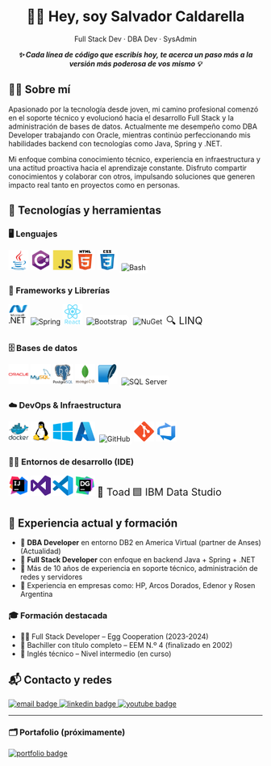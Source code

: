 <h1 align="center">👨‍💻 Hey, soy Salvador Caldarella</h1>
<p align="center"> Full Stack Dev · DBA Dev · SysAdmin</p>

<p align="center">
  <strong><em>✨ Cada línea de código que escribís hoy, te acerca un paso más a la versión más poderosa de vos mismo 💡</em></strong>
</p>

## 🧑‍💻 Sobre mí

Apasionado por la tecnología desde joven, mi camino profesional comenzó en el soporte técnico y evolucionó hacia el desarrollo Full Stack y la administración de bases de datos. Actualmente me desempeño como DBA Developer trabajando con Oracle, mientras continúo perfeccionando mis habilidades backend con tecnologías como Java, Spring y .NET.

Mi enfoque combina conocimiento técnico, experiencia en infraestructura y una actitud proactiva hacia el aprendizaje constante. Disfruto compartir conocimientos y colaborar con otros, impulsando soluciones que generen impacto real tanto en proyectos como en personas.

## 🧰 Tecnologías y herramientas

### 🖥️ Lenguajes
<p>
  <img src="https://raw.githubusercontent.com/devicons/devicon/master/icons/java/java-original.svg" alt="Java" width="40" height="40"/>
  <img src="https://raw.githubusercontent.com/devicons/devicon/master/icons/csharp/csharp-original.svg" alt="C#" width="40" height="40"/>
  <img src="https://raw.githubusercontent.com/devicons/devicon/master/icons/javascript/javascript-original.svg" alt="JavaScript" width="40" height="40"/>
  <img src="https://raw.githubusercontent.com/devicons/devicon/master/icons/html5/html5-original-wordmark.svg" alt="HTML5" width="40" height="40"/>
  <img src="https://raw.githubusercontent.com/devicons/devicon/master/icons/css3/css3-original-wordmark.svg" alt="CSS3" width="40" height="40"/>
  <img src="https://cdn.jsdelivr.net/gh/devicons/devicon/icons/bash/bash-original.svg" alt="Bash" width="40" height="40" style="background-color:white; border-radius:6px; padding:4px"/>
</p>

### 🔧 Frameworks y Librerías
<p>
  <img src="https://raw.githubusercontent.com/devicons/devicon/master/icons/dot-net/dot-net-original-wordmark.svg" alt=".NET" width="40" height="40"/>
  <img src="https://www.vectorlogo.zone/logos/springio/springio-icon.svg" alt="Spring" width="40" height="40"/>
  <img src="https://raw.githubusercontent.com/devicons/devicon/master/icons/react/react-original-wordmark.svg" alt="React" width="40" height="40"/>
  <img src="https://cdn.jsdelivr.net/gh/devicons/devicon/icons/bootstrap/bootstrap-plain.svg" alt="Bootstrap" width="40" height="40" style="background-color:white; border-radius:6px; padding:4px"/>
  <img src="https://upload.wikimedia.org/wikipedia/commons/thumb/3/3c/NuGet_Project_Logo.svg/512px-NuGet_Project_Logo.svg.png" alt="NuGet" width="40" height="40" style="background-color:white; border-radius:6px; padding:4px"/>
  <span style="font-size: 1.25rem">🔍 LINQ</span>
</p>

### 🗄️ Bases de datos
<p>
  <img src="https://raw.githubusercontent.com/devicons/devicon/master/icons/oracle/oracle-original.svg" alt="Oracle" width="40" height="40"/>
  <img src="https://raw.githubusercontent.com/devicons/devicon/master/icons/mysql/mysql-original-wordmark.svg" alt="MySQL" width="40" height="40"/>
  <img src="https://raw.githubusercontent.com/devicons/devicon/master/icons/postgresql/postgresql-original-wordmark.svg" alt="PostgreSQL" width="40" height="40"/>
  <img src="https://raw.githubusercontent.com/devicons/devicon/master/icons/mongodb/mongodb-original-wordmark.svg" alt="MongoDB" width="40" height="40"/>
  <img src="https://raw.githubusercontent.com/devicons/devicon/master/icons/sqlite/sqlite-original.svg" alt="SQLite" width="40" height="40"/>
  <img src="https://cdn.jsdelivr.net/gh/devicons/devicon/icons/microsoftsqlserver/microsoftsqlserver-plain.svg" alt="SQL Server" width="40" height="40" style="background-color:white; border-radius:6px; padding:4px"/>
</p>

### ☁️ DevOps & Infraestructura
<p>
  <img src="https://raw.githubusercontent.com/devicons/devicon/master/icons/docker/docker-original-wordmark.svg" alt="Docker" width="40" height="40"/>
  <img src="https://raw.githubusercontent.com/devicons/devicon/master/icons/linux/linux-original.svg" alt="Linux" width="40" height="40"/>
  <img src="https://raw.githubusercontent.com/devicons/devicon/master/icons/windows8/windows8-original.svg" alt="Windows Server" width="40" height="40"/>
  <img src="https://raw.githubusercontent.com/devicons/devicon/master/icons/azure/azure-original.svg" alt="Azure" width="40" height="40"/>
  <img src="https://cdn.jsdelivr.net/gh/devicons/devicon/icons/github/github-original.svg" alt="GitHub" width="40" height="40" style="background-color:white; border-radius:6px; padding:4px"/>
  <img src="https://raw.githubusercontent.com/devicons/devicon/master/icons/git/git-original.svg" alt="Git" width="40" height="40"/>
  <img src="https://raw.githubusercontent.com/devicons/devicon/master/icons/azuredevops/azuredevops-original.svg" alt="Azure DevOps" width="40" height="40"/>
</p>

### 🧑‍💻 Entornos de desarrollo (IDE)
<p>
  <img src="https://raw.githubusercontent.com/devicons/devicon/master/icons/intellij/intellij-original.svg" alt="IntelliJ IDEA" width="40" height="40"/>
  <img src="https://raw.githubusercontent.com/devicons/devicon/master/icons/visualstudio/visualstudio-plain.svg" alt="Visual Studio" width="40" height="40"/>
  <img src="https://raw.githubusercontent.com/devicons/devicon/master/icons/vscode/vscode-original.svg" alt="VS Code" width="40" height="40"/>
  <img src="https://raw.githubusercontent.com/devicons/devicon/master/icons/datagrip/datagrip-original.svg" alt="DataGrip" width="40" height="40"/>
  <span style="font-size: 1.25rem">🐸 Toad</span>
  <span style="font-size: 1.25rem">🟦 IBM Data Studio</span>
</p>

## 📌 Experiencia actual y formación

- 🎯 **DBA Developer** en entorno DB2 en America Virtual (partner de Anses) (Actualidad)
- 🧱 **Full Stack Developer** con enfoque en backend Java + Spring + .NET
- 🧰 Más de 10 años de experiencia en soporte técnico, administración de redes y servidores
- 🏢 Experiencia en empresas como: HP, Arcos Dorados, Edenor y Rosen Argentina

### 🎓 Formación destacada

- 🧑‍💻 Full Stack Developer – Egg Cooperation (2023-2024)
- 🧠 Bachiller con título completo – EEM N.º 4 (finalizado en 2002)
- 📘 Inglés técnico – Nivel intermedio (en curso)

## 📬 Contacto y redes

<p align="left">
  <a href="mailto:s.caldarella82@gmail.com">
    <img src="https://img.shields.io/badge/Gmail-s.caldarella82@gmail.com-D14836?style=for-the-badge&logo=gmail&logoColor=white" alt="email badge"/>
  </a>
  <a href="https://www.linkedin.com/in/salvadorcaldarella82/" target="_blank">
    <img src="https://img.shields.io/badge/LinkedIn-Salvador%20Caldarella-0077B5?style=for-the-badge&logo=linkedin&logoColor=white" alt="linkedin badge"/>
  </a>
  <a href="https://www.youtube.com/@salvatury" target="_blank">
    <img src="https://img.shields.io/badge/Youtube-salvatury-FF0000?style=for-the-badge&logo=youtube&logoColor=white" alt="youtube badge"/>
  </a>
</p>

---

### 🗂️ Portafolio (próximamente)

<a href="#">
  <img src="https://img.shields.io/badge/Portafolio-Próximamente-informational?style=for-the-badge&logo=github" alt="portfolio badge"/>
</a>
